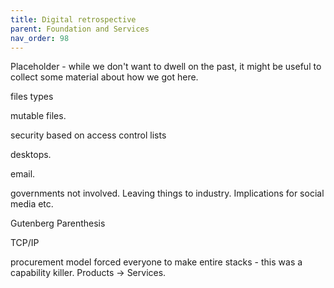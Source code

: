 ```yaml
---
title: Digital retrospective
parent: Foundation and Services
nav_order: 98
---
```


Placeholder - while we don't want to dwell on the past, it might be useful to collect
some material about how we got here.

files types 

mutable files.

security based on access control lists

desktops.

email.

governments not involved.  Leaving things to industry.  Implications for social media etc.

Gutenberg Parenthesis

TCP/IP

procurement model forced everyone to make entire stacks - this was a capability killer.  Products -> Services.
